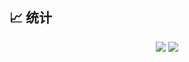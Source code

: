 ## 📈 统计
<div align="center" display="Flex">
 <img src="https://github-readme-stats.vercel.app/api/top-langs/?username=guosonglu&theme=github_dark&layout=pie&hide=scss,css&langs_count=10"/>
 <img src="https://github-readme-stats.vercel.app/api?username=guosonglu&show_icons=true&theme=github_dark&include_all_commits=true&hide=prs,contribs&hide_rank=true&include_all_commits=true"/>
</div>

